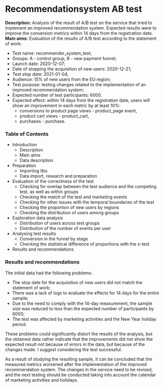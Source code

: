 # Recommendationsystem AB test
**Description:** Analysis of the result of A/B test on the service that tried to implement an improved recommendation system. Expected results were to improve the conversion metrics within 14 days from the registration date.
**Main aims:** 
Evaluation of the results of A/B test according to the statement of work:
- Test name: recommender_system_test;
- Groups: A - control group, B - new payment funnel;
- Launch date: 2020-12-07;
- Date of stopping the acquisition of new users: 2020-12-21;
- Test stop date: 2021-01-04;
- Audience: 15% of new users from the EU region;
- Test purpose: testing changes related to the implementation of an improved recommendation system;
- Expected number of test participants: 6000.
- Expected effect: within 14 days from the registration date, users will show an improvement in each metric by at least 10%:
  - conversions to product page views - product_page event,
  - product cart views - product_cart,
  - purchases - purchase.

### Table of Contents

- Introduction
  - Description
  - Main aims
  - Data description
- Preparation
  - Importing libs
  - Data import, research and preparation
- Evaluation of the correctness of the test
  - Checking for overlap between the test audience and the competing test, as well as within groups
  - Checking the match of the test and marketing events
  - Checking for other issues with the temporal boundaries of the test
  - Checking the proportion of new users by regions
  - Checking the distribution of users among groups
- Exploration data analysis
  - Distribution of users across test groups
  - Distribution of the number of events per user
- Analysing test results
  - Conversion in the funnel by stage
  - Checking the statistical difference of proportions with the z-test
- Results and recommendations

### Results and recommendations
The initial data had the following problems:

- The stop date for the acquisition of new users did not match the statement of work;
- There was a lack of logs to evaluate the effects for 14 days for the entire sample;
- Due to the need to comply with the 14-day measurement, the sample size was reduced to less than the expected number of participants by 6000;
- The test was affected by marketing activities and the New Year holiday period.

These problems could significantly distort the results of the analysis, but the obtained data rather indicate that the improvements did not show the expected result not because of errors in the data, but because of the changes made. I suggest considering the test successful.

As a result of studying the resulting sample, it can be concluded that the measured metrics worsened after the implementation of the improved recommendation system. The changes in the service need to be revised, and the next testing should be conducted taking into account the calendar of marketing activities and holidays.
